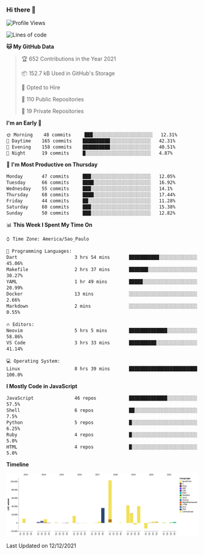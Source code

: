 ### Hi there 👋

<!--START_SECTION:waka-->
![Profile Views](http://img.shields.io/badge/Profile%20Views-17-blue)

![Lines of code](https://img.shields.io/badge/From%20Hello%20World%20I%27ve%20Written-294%20Thousand%20lines%20of%20code-blue)

**🐱 My GitHub Data** 

> 🏆 652 Contributions in the Year 2021
 > 
> 📦 152.7 kB Used in GitHub's Storage 
 > 
> 💼 Opted to Hire
 > 
> 📜 110 Public Repositories 
 > 
> 🔑 19 Private Repositories  
 > 
**I'm an Early 🐤** 

```text
🌞 Morning    48 commits     ███░░░░░░░░░░░░░░░░░░░░░░   12.31% 
🌆 Daytime    165 commits    ██████████░░░░░░░░░░░░░░░   42.31% 
🌃 Evening    158 commits    ██████████░░░░░░░░░░░░░░░   40.51% 
🌙 Night      19 commits     █░░░░░░░░░░░░░░░░░░░░░░░░   4.87%

```
📅 **I'm Most Productive on Thursday** 

```text
Monday       47 commits     ███░░░░░░░░░░░░░░░░░░░░░░   12.05% 
Tuesday      66 commits     ████░░░░░░░░░░░░░░░░░░░░░   16.92% 
Wednesday    55 commits     ███░░░░░░░░░░░░░░░░░░░░░░   14.1% 
Thursday     68 commits     ████░░░░░░░░░░░░░░░░░░░░░   17.44% 
Friday       44 commits     ██░░░░░░░░░░░░░░░░░░░░░░░   11.28% 
Saturday     60 commits     ███░░░░░░░░░░░░░░░░░░░░░░   15.38% 
Sunday       50 commits     ███░░░░░░░░░░░░░░░░░░░░░░   12.82%

```


📊 **This Week I Spent My Time On** 

```text
⌚︎ Time Zone: America/Sao_Paulo

💬 Programming Languages: 
Dart                     3 hrs 54 mins       ███████████░░░░░░░░░░░░░░   45.06% 
Makefile                 2 hrs 37 mins       ███████░░░░░░░░░░░░░░░░░░   30.27% 
YAML                     1 hr 49 mins        █████░░░░░░░░░░░░░░░░░░░░   20.99% 
Docker                   13 mins             ░░░░░░░░░░░░░░░░░░░░░░░░░   2.66% 
Markdown                 2 mins              ░░░░░░░░░░░░░░░░░░░░░░░░░   0.55%

🔥 Editors: 
Neovim                   5 hrs 5 mins        ██████████████░░░░░░░░░░░   58.86% 
VS Code                  3 hrs 33 mins       ██████████░░░░░░░░░░░░░░░   41.14%

💻 Operating System: 
Linux                    8 hrs 39 mins       █████████████████████████   100.0%

```

**I Mostly Code in JavaScript** 

```text
JavaScript               46 repos            ██████████████░░░░░░░░░░░   57.5% 
Shell                    6 repos             ██░░░░░░░░░░░░░░░░░░░░░░░   7.5% 
Python                   5 repos             █░░░░░░░░░░░░░░░░░░░░░░░░   6.25% 
Ruby                     4 repos             █░░░░░░░░░░░░░░░░░░░░░░░░   5.0% 
HTML                     4 repos             █░░░░░░░░░░░░░░░░░░░░░░░░   5.0%

```


**Timeline**

![Chart not found](https://raw.githubusercontent.com/jampow/jampow/master/charts/bar_graph.png) 


 Last Updated on 12/12/2021
<!--END_SECTION:waka-->
